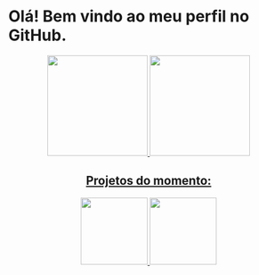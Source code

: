 <h1>Olá! Bem vindo ao meu perfil no GitHub.</h1>



<div align="center">
  <a href="https://github.com/constpereiradev">
  <img height="180em" src="https://github-readme-stats.vercel.app/api?username=constpereiradev&show_icons=true&theme=dracula&include_all_commits=true&count_private=true"/>
  <img height="180em" src="https://github-readme-stats.vercel.app/api/top-langs/?username=constpereiradev&layout=compact&langs_count=7&theme=dracula"/>
  <h2>Projetos do momento:</h2>
  <img height="120em" src="https://github-readme-stats.vercel.app/api/pin/?username=constpereiradev&repo=readingcode&show_owner=true"/>
    <img height="120em" src="https://github-readme-stats.vercel.app/api/pin/?username=constpereiradev&repo=readingcode-app&show_owner=true"/>
</div>





